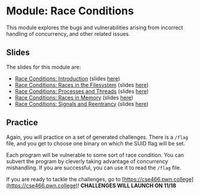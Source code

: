 # Module: Race Conditions

This module explores the bugs and vulnerabilities arising from incorrect handling of concurrency, and other related issues.

## Slides

The slides for this module are:

- [Race Conditions: Introduction](https://youtu.be/jXQ8Y5B2sc0) (slides [here](https://docs.google.com/presentation/d/1cwaI8mwYBAj_GBrDqfCHM4_ansWHlkT5tBIFo8zJqsI/edit))
- [Race Conditions: Races in the Filesystem](https://youtu.be/dpsWLu8jxBg) (slides [here](https://docs.google.com/presentation/d/1aMSJoBqDIY0cYwFwEa4uq4mzjScGzZDFbmkvVcrbF-4/edit))
- [Race Conditions: Processes and Threads](https://youtu.be/_hDP1wZKkaI) (slides [here](https://docs.google.com/presentation/d/11Fq9HwG6yYB9fkEJ-ZJ4kHbu-hL4WizAiUoX9prPN8Y/edit))
- [Race Conditions: Races in Memory](https://youtu.be/jNIgU4kI6wY) (slides [here](https://docs.google.com/presentation/d/1u-aSz-mqwkMIZEDAR-AEPKw5JPn-1q_3Ek_C6JjQUzY/edit))
- [Race Conditions: Signals and Reentrancy](https://youtu.be/bPWQFhsUkbs) (slides [here](https://docs.google.com/presentation/d/1LOmzo79U_QmdggdfQwDej47886iqHIPDGXpl506_SYY/edit))

## Practice

Again, you will practice on a set of generated challenges.
There is a `/flag` file, and you get to choose one binary on which the SUID flag will be set.

Each program will be vulnerable to some sort of race condition.
You can subvert the program by cleverly taking advantage of concurrency mishandling.
If you are successful, you can use it to read the `/flag` file.

If you are ready to tackle the challenges, go to [https://cse466.pwn.college](https://cse466.pwn.college)! **CHALLENGES WILL LAUNCH ON 11/18**
